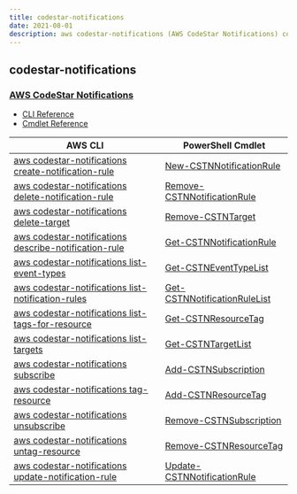 ```yaml
---
title: codestar-notifications
date: 2021-08-01
description: aws codestar-notifications (AWS CodeStar Notifications) command/cmdlet list.
---
```


## codestar-notifications

### [AWS CodeStar Notifications](https://aws.amazon.com/codestar/)

* [CLI Reference](https://docs.aws.amazon.com/cli/latest/reference/codestar-notifications/index.html)
* [Cmdlet Reference](https://docs.aws.amazon.com/powershell/latest/reference/items/CodeStarNotifications_cmdlets.html)

|AWS CLI|PowerShell Cmdlet|
|----|----|
|[aws codestar-notifications create-notification-rule](https://docs.aws.amazon.com/cli/latest/reference/codestar-notifications/create-notification-rule.html)|[New-CSTNNotificationRule](https://docs.aws.amazon.com/powershell/latest/reference/items/New-CSTNNotificationRule.html)|
|[aws codestar-notifications delete-notification-rule](https://docs.aws.amazon.com/cli/latest/reference/codestar-notifications/delete-notification-rule.html)|[Remove-CSTNNotificationRule](https://docs.aws.amazon.com/powershell/latest/reference/items/Remove-CSTNNotificationRule.html)|
|[aws codestar-notifications delete-target](https://docs.aws.amazon.com/cli/latest/reference/codestar-notifications/delete-target.html)|[Remove-CSTNTarget](https://docs.aws.amazon.com/powershell/latest/reference/items/Remove-CSTNTarget.html)|
|[aws codestar-notifications describe-notification-rule](https://docs.aws.amazon.com/cli/latest/reference/codestar-notifications/describe-notification-rule.html)|[Get-CSTNNotificationRule](https://docs.aws.amazon.com/powershell/latest/reference/items/Get-CSTNNotificationRule.html)|
|[aws codestar-notifications list-event-types](https://docs.aws.amazon.com/cli/latest/reference/codestar-notifications/list-event-types.html)|[Get-CSTNEventTypeList](https://docs.aws.amazon.com/powershell/latest/reference/items/Get-CSTNEventTypeList.html)|
|[aws codestar-notifications list-notification-rules](https://docs.aws.amazon.com/cli/latest/reference/codestar-notifications/list-notification-rules.html)|[Get-CSTNNotificationRuleList](https://docs.aws.amazon.com/powershell/latest/reference/items/Get-CSTNNotificationRuleList.html)|
|[aws codestar-notifications list-tags-for-resource](https://docs.aws.amazon.com/cli/latest/reference/codestar-notifications/list-tags-for-resource.html)|[Get-CSTNResourceTag](https://docs.aws.amazon.com/powershell/latest/reference/items/Get-CSTNResourceTag.html)|
|[aws codestar-notifications list-targets](https://docs.aws.amazon.com/cli/latest/reference/codestar-notifications/list-targets.html)|[Get-CSTNTargetList](https://docs.aws.amazon.com/powershell/latest/reference/items/Get-CSTNTargetList.html)|
|[aws codestar-notifications subscribe](https://docs.aws.amazon.com/cli/latest/reference/codestar-notifications/subscribe.html)|[Add-CSTNSubscription](https://docs.aws.amazon.com/powershell/latest/reference/items/Add-CSTNSubscription.html)|
|[aws codestar-notifications tag-resource](https://docs.aws.amazon.com/cli/latest/reference/codestar-notifications/tag-resource.html)|[Add-CSTNResourceTag](https://docs.aws.amazon.com/powershell/latest/reference/items/Add-CSTNResourceTag.html)|
|[aws codestar-notifications unsubscribe](https://docs.aws.amazon.com/cli/latest/reference/codestar-notifications/unsubscribe.html)|[Remove-CSTNSubscription](https://docs.aws.amazon.com/powershell/latest/reference/items/Remove-CSTNSubscription.html)|
|[aws codestar-notifications untag-resource](https://docs.aws.amazon.com/cli/latest/reference/codestar-notifications/untag-resource.html)|[Remove-CSTNResourceTag](https://docs.aws.amazon.com/powershell/latest/reference/items/Remove-CSTNResourceTag.html)|
|[aws codestar-notifications update-notification-rule](https://docs.aws.amazon.com/cli/latest/reference/codestar-notifications/update-notification-rule.html)|[Update-CSTNNotificationRule](https://docs.aws.amazon.com/powershell/latest/reference/items/Update-CSTNNotificationRule.html)|

